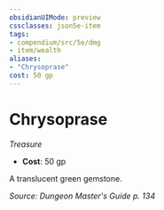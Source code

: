 ```yaml
---
obsidianUIMode: preview
cssclasses: json5e-item
tags:
- compendium/src/5e/dmg
- item/wealth
aliases: 
- "Chrysoprase"
cost: 50 gp
---
```

# Chrysoprase
*Treasure*  

- **Cost**: 50 gp

A translucent green gemstone.

*Source: Dungeon Master's Guide p. 134*